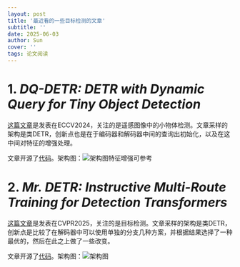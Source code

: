 ```yaml
---
layout: post
title: '最近看的一些目标检测的文章'
subtitle: ''
date: 2025-06-03
author: Sun
cover: ''
tags: 论文阅读
---
```


# 1. *DQ-DETR: DETR with Dynamic Query for Tiny  Object Detection*

[这篇文章](https://www.ecva.net/papers/eccv_2024/papers_ECCV/papers/09775.pdf)是发表在ECCV2024，关注的是遥感图像中的小物体检测。文章采样的架构是类DETR，创新点也是在于编码器和解码器中间的查询出初始化，以及在这中间对特征的增强处理。

文章开源了[代码](https://github.com/hoiliu-0801/DQ-DETR)。架构图：![架构图特征增强可参考](https://pic1.imgdb.cn/item/683e875858cb8da5c827a39e.png)

# 2. *Mr. DETR: Instructive Multi-Route Training for Detection Transformers*

[这篇文章](https://arxiv.org/abs/2412.10028)是发表在CVPR2025，关注的是目标检测。文章采样的架构是类DETR，创新点是比较了在解码器中可以使用单独的分支几种方案，并根据结果选择了一种最优的，然后在此之上做了一些改变。

文章开源了[代码](https://visual-ai.github.io/mrdetr/)。架构图：![架构图](https://pic1.imgdb.cn/item/683e992e58cb8da5c827ffe5.png)



